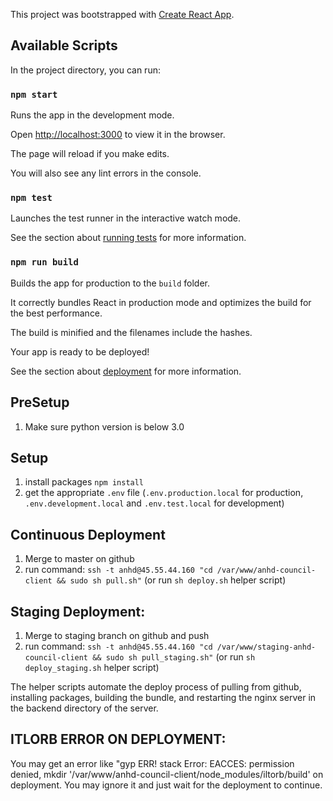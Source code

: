 This project was bootstrapped with [Create React App](https://github.com/facebook/create-react-app).

## Available Scripts

In the project directory, you can run:

### `npm start`

Runs the app in the development mode.

Open [http://localhost:3000](http://localhost:3000) to view it in the browser.

The page will reload if you make edits.

You will also see any lint errors in the console.

### `npm test`

Launches the test runner in the interactive watch mode.

See the section about [running tests](https://facebook.github.io/create-react-app/docs/running-tests) for more information.

### `npm run build`

Builds the app for production to the `build` folder.

It correctly bundles React in production mode and optimizes the build for the best performance.

The build is minified and the filenames include the hashes.

Your app is ready to be deployed!

See the section about [deployment](https://facebook.github.io/create-react-app/docs/deployment) for more information.

## PreSetup

1. Make sure python version is below 3.0

## Setup

1. install packages `npm install`
2. get the appropriate `.env` file (`.env.production.local` for production, `.env.development.local` and `.env.test.local` for development)

## Continuous Deployment

1. Merge to master on github
2. run command: `ssh -t anhd@45.55.44.160 "cd /var/www/anhd-council-client && sudo sh pull.sh"` (or run `sh deploy.sh` helper script)

## Staging Deployment:

1. Merge to staging branch on github and push
2. run command: `ssh -t anhd@45.55.44.160 "cd /var/www/staging-anhd-council-client && sudo sh pull_staging.sh"` (or run `sh deploy_staging.sh` helper script)

The helper scripts automate the deploy process of pulling from github, installing packages, building the bundle, and restarting the nginx server in the backend directory of the server.

## ITLORB ERROR ON DEPLOYMENT:
You may get an error like "gyp ERR! stack Error: EACCES: permission denied, mkdir '/var/www/anhd-council-client/node_modules/iltorb/build' on deployment. You may ignore it and just wait for the deployment to continue.
